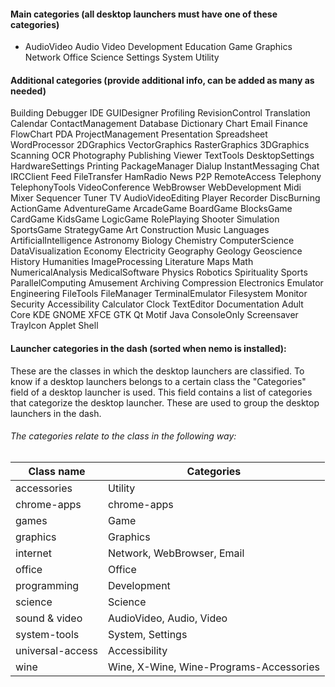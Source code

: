#### Main categories (all desktop launchers must have one of these categories)
* AudioVideo Audio Video Development Education Game Graphics Network Office Science Settings System Utility

#### Additional categories (provide additional info, can be added as many as needed)
Building Debugger IDE GUIDesigner Profiling RevisionControl Translation Calendar ContactManagement Database
Dictionary Chart Email Finance FlowChart PDA ProjectManagement Presentation Spreadsheet WordProcessor 2DGraphics
VectorGraphics RasterGraphics 3DGraphics Scanning OCR Photography Publishing Viewer TextTools DesktopSettings
HardwareSettings Printing PackageManager Dialup InstantMessaging Chat IRCClient Feed FileTransfer HamRadio News
P2P RemoteAccess Telephony TelephonyTools VideoConference WebBrowser WebDevelopment Midi Mixer Sequencer Tuner TV
AudioVideoEditing Player Recorder DiscBurning ActionGame AdventureGame ArcadeGame BoardGame BlocksGame CardGame
KidsGame LogicGame RolePlaying Shooter Simulation SportsGame StrategyGame Art Construction Music Languages
ArtificialIntelligence Astronomy Biology Chemistry ComputerScience DataVisualization Economy Electricity Geography
Geology Geoscience History Humanities ImageProcessing Literature Maps Math NumericalAnalysis MedicalSoftware
Physics Robotics Spirituality Sports ParallelComputing Amusement Archiving Compression Electronics Emulator
Engineering FileTools FileManager TerminalEmulator Filesystem Monitor Security Accessibility Calculator Clock
TextEditor Documentation Adult Core KDE GNOME XFCE GTK Qt Motif Java ConsoleOnly Screensaver TrayIcon Applet Shell

#### Launcher categories in the dash (sorted when nemo is installed):
These are the classes in which the desktop launchers are classified. To know if a desktop launchers belongs to a
certain class the "Categories" field of a desktop launcher is used. This field contains a list of categories that
categorize the desktop launcher. These are used to group the desktop launchers in the dash.
###### The categories relate to the class in the following way:
|Class name        | Categories                                 |
|------|--------------------------------------------|
|accessories       | Utility                                    |
|chrome-apps       | chrome-apps                                |
|games             | Game                                       |
|graphics          | Graphics                                   |
|internet          | Network, WebBrowser, Email                 |
|office            | Office                                     |
|programming       | Development                                |
|science           | Science                                    |
|sound & video     | AudioVideo, Audio, Video                   |
|system-tools      | System, Settings                           |
|universal-access  | Accessibility                              |
|wine              | Wine, X-Wine, Wine-Programs-Accessories    |